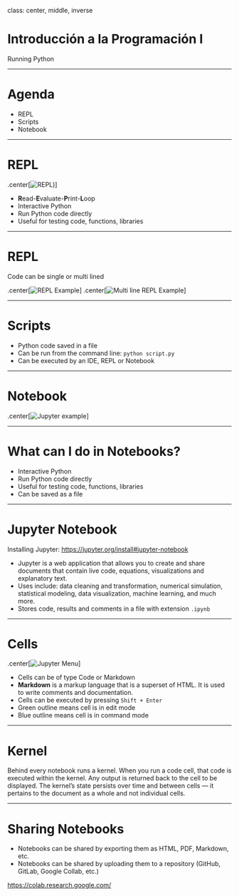 class: center, middle, inverse

# Introducción a la Programación I
Running Python

---

# Agenda

- REPL
- Scripts
- Notebook

---

# REPL

.center[![REPL]({{site.baseurl}}/presentation/run-python/repl.png))]

- **R**ead-**E**valuate-**P**rint-**L**oop
- Interactive Python
- Run Python code directly
- Useful for testing code, functions, libraries

---

# REPL 

Code can be single or multi lined

.center[![REPL Example]({{site.baseurl}}/presentation/run-python/repl-example.png)]
.center[![Multi line REPL Example]({{site.baseurl}}/presentation/run-python/multiline-repl.png)]

---

# Scripts

- Python code saved in a file
- Can be run from the command line: `python script.py`
- Can be executed by an IDE, REPL or Notebook

---

# Notebook

.center[![Jupyter example]({{site.baseurl}}/presentation/run-python/jupyter-example.jpeg)]

---

# What can I do in Notebooks?

- Interactive Python
- Run Python code directly
- Useful for testing code, functions, libraries
- Can be saved as a file

---

# Jupyter Notebook

Installing Jupyter: https://jupyter.org/install#jupyter-notebook
 
- Jupyter is a web application that allows you to create and share documents that contain live code, equations, visualizations and explanatory text.
- Uses include: data cleaning and transformation, numerical simulation, statistical modeling, data visualization, machine learning, and much more.
- Stores code, results and comments in a file with extension `.ipynb`

---

# Cells

.center[![Jupyter Menu]({{site.baseurl}}/presentation/run-python/jupyter-menu.png)]

- Cells can be of type Code or Markdown
- **Markdown** is a markup language that is a superset of HTML. It is used to write comments and documentation.
- Cells can be executed by pressing `Shift + Enter`
- Green outline means cell is in edit mode
- Blue outline means cell is in command mode


--- 

# Kernel

Behind every notebook runs a kernel. When you run a code cell, that code is executed within the kernel. Any output is returned back to the cell to be displayed. The kernel’s state persists over time and between cells — it pertains to the document as a whole and not individual cells.


---

# Sharing Notebooks

- Notebooks can be shared by exporting them as HTML, PDF, Markdown, etc.
- Notebooks can be shared by uploading them to a repository (GitHub, GitLab, Google Collab, etc.)

https://colab.research.google.com/

